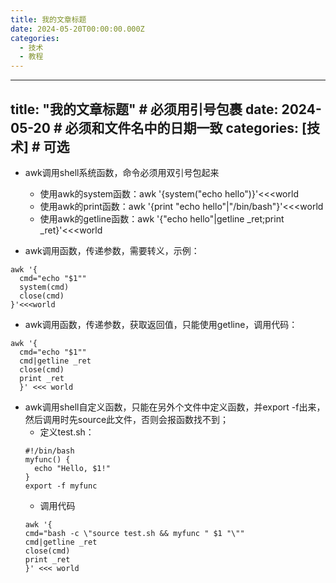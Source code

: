 ```yaml
---
title: 我的文章标题
date: 2024-05-20T00:00:00.000Z
categories:
  - 技术
  - 教程
---
```

---
title: "我的文章标题"  # 必须用引号包裹
date: 2024-05-20       # 必须和文件名中的日期一致
categories: [技术]      # 可选
---

- awk调用shell系统函数，命令必须用双引号包起来
  - 使用awk的system函数：awk '{system("echo hello")}'<<<world
  - 使用awk的print函数：awk '{print "echo hello"|"/bin/bash"}'<<<world
  - 使用awk的getline函数：awk '{"echo hello"|getline _ret;print _ret}'<<<world

- awk调用函数，传递参数，需要转义，示例：
```
awk '{
  cmd="echo "$1""
  system(cmd)
  close(cmd)
}'<<<world
```
- awk调用函数，传递参数，获取返回值，只能使用getline，调用代码：
```
awk '{
  cmd="echo "$1""
  cmd|getline _ret
  close(cmd)
  print _ret
  }' <<< world
```
- awk调用shell自定义函数，只能在另外个文件中定义函数，并export -f出来，然后调用时先source此文件，否则会报函数找不到；
  - 定义test.sh：
  ```
  #!/bin/bash
  myfunc() {
    echo "Hello, $1!"
  }
  export -f myfunc
  ```
  - 调用代码
  ```
  awk '{
  cmd="bash -c \"source test.sh && myfunc " $1 "\""
  cmd|getline _ret
  close(cmd)
  print _ret
  }' <<< world
  ```
